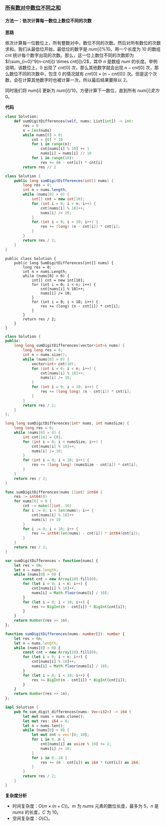 ### [所有数对中数位不同之和](https://leetcode.cn/problems/sum-of-digit-differences-of-all-pairs/solutions/2895363/suo-you-shu-dui-zhong-shu-wei-bu-tong-zh-qde1/)

#### 方法一：依次计算每一数位上数位不同的次数

**思路**

依次计算每一位数位上，所有整数对中，数位不同的次数。然后对所有数位的次数求和。我们从最低位开始，最低位的数字是 $num[i]\%10$。用一个长度为 $10$ 的数组 $cnt$ 统计每个数字出现的次数。那么，这一位上数位不同的次数即为 $(\sum_{i=0}^9(n-cnt[i]) \times cnt[i])/2$，其中 $n$ 是数组 $num$ 的长度。举例说明，该数位上，$0$ 出现了 $cnt[0]$ 次，那么其他数字就会出现 $n-cnt[0]$ 次，那么数位不同的次数中，包含 $0$ 的情况就有 $cnt[0] \times (n-cnt[0])$ 次。但是这个次数，会在计算其他数字时也被计算一次，所以最后结果要除以 $2$。

同时我们将 $num[i]$ 更新为 $num[i]/10$，方便计算下一数位，直到所有 $num[i] 变为 0$。

**代码**

```Python
class Solution:
    def sumDigitDifferences(self, nums: List[int]) -> int:
        res = 0
        n = len(nums)
        while nums[0] > 0:
            cnt = [0] * 10
            for i in range(n):
                cnt[nums[i] % 10] += 1
                nums[i] = nums[i] // 10
            for i in range(10):
                res += (n - cnt[i]) * cnt[i]
        return res // 2
```

```Java
class Solution {
    public long sumDigitDifferences(int[] nums) {
        long res = 0;
        int n = nums.length;
        while (nums[0] > 0) {
            int[] cnt = new int[10];
            for (int i = 0; i < n; i++) {
                cnt[nums[i] % 10]++;
                nums[i] /= 10;
            }
            for (int i = 0; i < 10; i++) {
                res += (long) (n - cnt[i]) * cnt[i];
            }
        }
        return res / 2;
    }
}
```

```CSharp
public class Solution {
    public long SumDigitDifferences(int[] nums) {
        long res = 0;
        int n = nums.Length;
        while (nums[0] > 0) {
            int[] cnt = new int[10];
            for (int i = 0; i < n; i++) {
                cnt[nums[i] % 10]++;
                nums[i] /= 10;
            }
            for (int i = 0; i < 10; i++) {
                res += (long) (n - cnt[i]) * cnt[i];
            }
        }
        return res / 2;
    }
}
```

```C++
class Solution {
public:
    long long sumDigitDifferences(vector<int>& nums) {
        long long res = 0;
        int n = nums.size();
        while (nums[0] > 0) {
            vector<int> cnt(10);
            for (int i = 0; i < n; i++) {
                cnt[nums[i] % 10]++;
                nums[i] /= 10;
            }
            for (int i = 0; i < 10; i++) {
                res += (long long) (n - cnt[i]) * cnt[i];
            }
        }
        return res / 2;
    }
};
```

```C
long long sumDigitDifferences(int* nums, int numsSize) {
    long long res = 0;
    while (nums[0] > 0) {
        int cnt[10] = {0};
        for (int i = 0; i < numsSize; i++) {
            cnt[nums[i] % 10]++;
            nums[i] /= 10;
        }
        for (int i = 0; i < 10; i++) {
            res += (long long) (numsSize - cnt[i]) * cnt[i];
        }
    }
    return res / 2;
}
```

```Go
func sumDigitDifferences(nums []int) int64 {
    res := int64(0)
    for nums[0] > 0 {
        cnt := make([]int, 10)
        for i := 0; i < len(nums); i++ {
            cnt[nums[i] % 10]++
            nums[i] /= 10
        }
        for i := 0; i < 10; i++ {
            res += int64(len(nums) - cnt[i]) * int64(cnt[i]);
        }
    }
    return res / 2;
}
```

```JavaScript
var sumDigitDifferences = function(nums) {
    let res = 0n;
    let n = nums.length;
    while (nums[0] > 0) {
        const cnt = new Array(10).fill(0);
        for (let i = 0; i < n; i++) {
            cnt[nums[i] % 10]++;
            nums[i] = Math.floor(nums[i] / 10);
        }
        for (let i = 0; i < 10; i++) {
            res += BigInt(n - cnt[i]) * BigInt(cnt[i]);
        }
    }
    return Number(res >> 1n);
};
```

```TypeScript
function sumDigitDifferences(nums: number[]): number {
    let res = 0n;
    let n = nums.length;
    while (nums[0] > 0) {
        const cnt = new Array(10).fill(0);
        for (let i = 0; i < n; i++) {
            cnt[nums[i] % 10]++;
            nums[i] = Math.floor(nums[i] / 10);
        }
        for (let i = 0; i < 10; i++) {
            res += BigInt(n - cnt[i]) * BigInt(cnt[i]);
        }
    }
    return Number(res >> 1n);
};
```

```Rust
impl Solution {
    pub fn sum_digit_differences(nums: Vec<i32>) -> i64 {
        let mut nums = nums.clone();
        let mut res: i64 = 0;
        let n = nums.len();
        while (nums[0] > 0) {
            let mut cnt = vec![0; 10];
            for i in 0..n {
                cnt[nums[i] as usize % 10] += 1;
                nums[i] /= 10;
            }
            for i in 0..10 {
                res += (n - cnt[i]) as i64 * (cnt[i]) as i64;
            }
        }
        return res / 2;
    }
}
```

**复杂度分析**

- 时间复杂度：$O(m \times (n+C))$。$m$ 为 $nums$ 元素的数位长度，最多为 $5$，$n$ 是 $nums$ 的长度，$C$ 为 $10$。
- 空间复杂度：$O(C)$。
